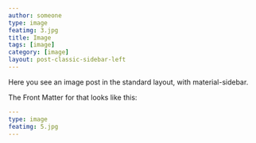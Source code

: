 ```yaml
---
author: someone
type: image
featimg: 3.jpg
title: Image
tags: [image]
category: [image]
layout: post-classic-sidebar-left
---
```

Here you see an image post in the standard layout, with material-sidebar.

The Front Matter for that looks like this:

```yml
---
type: image
featimg: 5.jpg
---
```